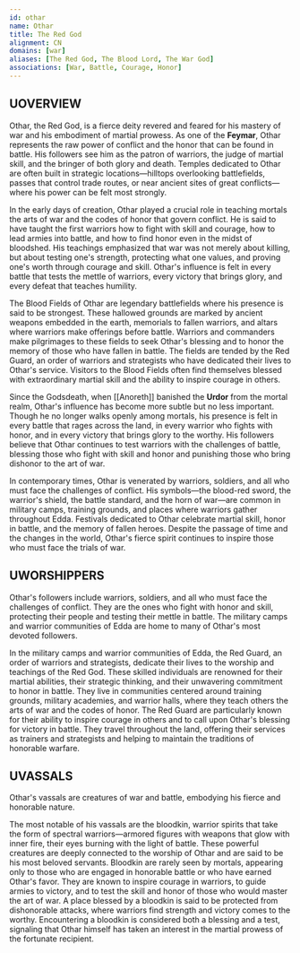 ```yaml
---
id: othar
name: Othar
title: The Red God
alignment: CN
domains: [war]
aliases: [The Red God, The Blood Lord, The War God]
associations: [War, Battle, Courage, Honor]
---
```



## UOVERVIEW

Othar, the Red God, is a fierce deity revered and feared for his mastery of war and his embodiment of martial prowess. As one of the **Feymar**, Othar represents the raw power of conflict and the honor that can be found in battle. His followers see him as the patron of warriors, the judge of martial skill, and the bringer of both glory and death. Temples dedicated to Othar are often built in strategic locations—hilltops overlooking battlefields, passes that control trade routes, or near ancient sites of great conflicts—where his power can be felt most strongly.

In the early days of creation, Othar played a crucial role in teaching mortals the arts of war and the codes of honor that govern conflict. He is said to have taught the first warriors how to fight with skill and courage, how to lead armies into battle, and how to find honor even in the midst of bloodshed. His teachings emphasized that war was not merely about killing, but about testing one's strength, protecting what one values, and proving one's worth through courage and skill. Othar's influence is felt in every battle that tests the mettle of warriors, every victory that brings glory, and every defeat that teaches humility.

The Blood Fields of Othar are legendary battlefields where his presence is said to be strongest. These hallowed grounds are marked by ancient weapons embedded in the earth, memorials to fallen warriors, and altars where warriors make offerings before battle. Warriors and commanders make pilgrimages to these fields to seek Othar's blessing and to honor the memory of those who have fallen in battle. The fields are tended by the Red Guard, an order of warriors and strategists who have dedicated their lives to Othar's service. Visitors to the Blood Fields often find themselves blessed with extraordinary martial skill and the ability to inspire courage in others.

Since the Godsdeath, when [[Anoreth]] banished the **Urdor** from the mortal realm, Othar's influence has become more subtle but no less important. Though he no longer walks openly among mortals, his presence is felt in every battle that rages across the land, in every warrior who fights with honor, and in every victory that brings glory to the worthy. His followers believe that Othar continues to test warriors with the challenges of battle, blessing those who fight with skill and honor and punishing those who bring dishonor to the art of war.

In contemporary times, Othar is venerated by warriors, soldiers, and all who must face the challenges of conflict. His symbols—the blood-red sword, the warrior's shield, the battle standard, and the horn of war—are common in military camps, training grounds, and places where warriors gather throughout Edda. Festivals dedicated to Othar celebrate martial skill, honor in battle, and the memory of fallen heroes. Despite the passage of time and the changes in the world, Othar's fierce spirit continues to inspire those who must face the trials of war.

## UWORSHIPPERS

Othar's followers include warriors, soldiers, and all who must face the challenges of conflict. They are the ones who fight with honor and skill, protecting their people and testing their mettle in battle. The military camps and warrior communities of Edda are home to many of Othar's most devoted followers.

In the military camps and warrior communities of Edda, the Red Guard, an order of warriors and strategists, dedicate their lives to the worship and teachings of the Red God. These skilled individuals are renowned for their martial abilities, their strategic thinking, and their unwavering commitment to honor in battle. They live in communities centered around training grounds, military academies, and warrior halls, where they teach others the arts of war and the codes of honor. The Red Guard are particularly known for their ability to inspire courage in others and to call upon Othar's blessing for victory in battle. They travel throughout the land, offering their services as trainers and strategists and helping to maintain the traditions of honorable warfare.

## UVASSALS

Othar's vassals are creatures of war and battle, embodying his fierce and honorable nature.

The most notable of his vassals are the bloodkin, warrior spirits that take the form of spectral warriors—armored figures with weapons that glow with inner fire, their eyes burning with the light of battle. These powerful creatures are deeply connected to the worship of Othar and are said to be his most beloved servants. Bloodkin are rarely seen by mortals, appearing only to those who are engaged in honorable battle or who have earned Othar's favor. They are known to inspire courage in warriors, to guide armies to victory, and to test the skill and honor of those who would master the art of war. A place blessed by a bloodkin is said to be protected from dishonorable attacks, where warriors find strength and victory comes to the worthy. Encountering a bloodkin is considered both a blessing and a test, signaling that Othar himself has taken an interest in the martial prowess of the fortunate recipient. 